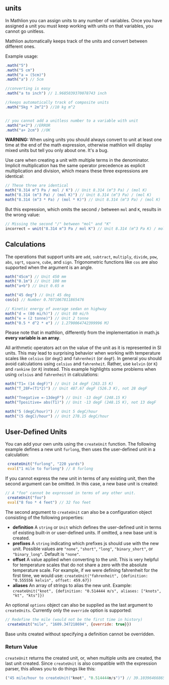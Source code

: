 ## units

In Mathlion you can assign units to any number of variables. Once you have assigned a unit you must keep working with units on that variables, you cannot go unitless.

Mathlion automatically keeps track of the units and convert between different ones.


Example usage:

```js
.math("5")
.math("5 cm")
.math("a = (5cm)")
.math("a") // 5cm

//converting is easy
.math("a to inch") // 1.9685039370078743 inch

//keeps automatically track of composite units
.math("5kg * 2m^2") //10 kg m^2


// you cannot add a unitless number to a variable with unit
.math("a+2") //ERROR
.math("a+ 2cm") //OK
```

**WARNING:** When using units you should always convert to unit at least one time at the end of the math expression, otherwise mathlion will display mixed units but tell you only about one. It's a bug.

Use care when creating a unit with multiple terms in the denominator. Implicit multiplication has the same operator precedence as explicit multiplication and division, which means these three expressions are identical:

```js
// These three are identical
math("8.314 m^3 Pa / mol / K") // Unit 8.314 (m^3 Pa) / (mol K)
math("8.314 (m^3 Pa) / (mol K)") // Unit 8.314 (m^3 Pa) / (mol K)
math("8.314 (m^3 * Pa) / (mol * K)") // Unit 8.314 (m^3 Pa) / (mol K)
```

But this expression, which omits the second `/` between `mol` and `K`, results in the wrong value:

```js
// Missing the second "/" between "mol" and "K"
incorrect = unit("8.314 m^3 Pa / mol K") // Unit 8.314 (m^3 Pa K) / mol
```

## Calculations

The operations that support units are `add`, `subtract`, `multiply`, `divide`, `pow`, `abs`, `sqrt`, `square`, `cube`, and `sign`. Trigonometric functions like `cos` are also supported when the argument is an angle.

```js
math("45cm") // Unit 450 mm
math("0.1m") // Unit 100 mm
math("a+b") // Unit 0.65 m

math("45 deg") // Unit 45 deg
cos(c) // Number 0.7071067811865476

// Kinetic energy of average sedan on highway
math("d = (80 mi/h)") // Unit 80 mi/h
math("e = (2 tonne)") // Unit 2 tonne
math("0.5 * d^2 * e") // 1.2790064742399996 MJ
```

Please note that in mathlion, differently from the implementation in math.js **every variable is an array**.

All arithmetic operators act on the value of the unit as it is represented in SI units. This may lead to surprising behavior when working with temperature scales like `celsius` (or `degC`) and `fahrenheit` (or `degF`). In general you should avoid calculations using `celsius` and `fahrenheit`. Rather, use `kelvin` (or `K`) and `rankine` (or `R`) instead. This example highlights some problems when using `celsius` and `fahrenheit` in calculations:

```js
math("T1= (14 degF)") // Unit 14 degF (263.15 K)
math("T_28F=(T1*2)") // Unit 487.67 degF (526.3 K), not 28 degF

math("Tnegative =-13degF") // Unit -13 degF (248.15 K)
math("Tpositive= abs(T1)") // Unit -13 degF (248.15 K), not 13 degF

math("5 (degC/hour)") // Unit 5 degC/hour
math("(5 degC)/hour") // Unit 278.15 degC/hour
```

## User-Defined Units

You can add your own units using the `createUnit` function. The following example defines a new unit `furlong`, then uses the user-defined unit in a calculation:

```js
 createUnit("furlong", "220 yards")
 eval("1 mile to furlong") // 8 furlong
```

If you cannot express the new unit in terms of any existing unit, then the second argument can be omitted. In this case, a new base unit is created:

```js
// A "foo" cannot be expressed in terms of any other unit.
 createUnit("foo")
 eval("8 foo * 4 feet") // 32 foo feet
```

The second argument to `createUnit` can also be a configuration object consisting of the following properties:

- **definition** A `string` or `Unit` which defines the user-defined unit in terms of existing built-in or user-defined units. If omitted, a new base unit is created.
- **prefixes** A `string` indicating which prefixes js should use with the new unit. Possible values are `"none"`, `"short"`, `"long"`, `"binary_short"`, or `"binary_long"`. Default is `"none"`.
- **offset** A value applied when converting to the unit. This is very helpful for temperature scales that do not share a zero with the absolute temperature scale. For example, if we were defining fahrenheit for the first time, we would use: `createUnit("fahrenheit", {definition: "0.555556 kelvin", offset: 459.67})`
- **aliases** An array of strings to alias the new unit. Example: `createUnit("knot", {definition: "0.514444 m/s", aliases: ["knots", "kt", "kts"]})`

An optional `options` object can also be supplied as the last argument to `createUnits`. Currently only the `override` option is supported:

```js
// Redefine the mile (would not be the first time in history)
 createUnit("mile", "1609.347218694", {override: true}})
```

Base units created without specifying a definition cannot be overridden.

### Return Value

`createUnit` returns the created unit, or, when multiple units are created, the last unit created. Since `createUnit` is also compatible with the expression parser, this allows you to do things like this:

```js
("45 mile/hour to createUnit("knot", "0.514444m/s")") // 39.103964668651976 knot
```
